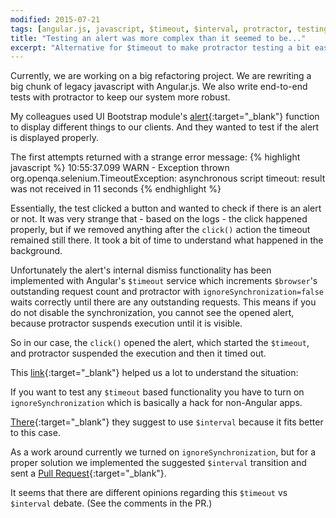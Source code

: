 ```yaml
---
modified: 2015-07-21
tags: [angular.js, javascript, $timeout, $interval, protractor, testing]
title: "Testing an alert was more complex than it seemed to be..."
excerpt: "Alternative for $timeout to make protractor testing a bit easier."
---
```

Currently, we are working on a big refactoring project. We are rewriting a big chunk of legacy javascript with Angular.js.
We also write end-to-end tests with protractor to keep our system more robust.

My colleagues used UI Bootstrap module's [alert](https://angular-ui.github.io/bootstrap/#/alert){:target="_blank"}
function to display different things to our clients.
And they wanted to test if the alert is displayed properly.

The first attempts returned with a strange error message:
{% highlight javascript %}
10:55:37.099 WARN - Exception thrown org.openqa.selenium.TimeoutException: asynchronous script timeout: result was not received in 11 seconds
{% endhighlight %}

Essentially, the test clicked a button and wanted to check if there is an alert or not.
It was very strange that - based on the logs - the click happened properly, but if we removed anything after the `click()` action the timeout remained still there.
It took a bit of time to understand what happened in the background.

Unfortunately the alert's internal dismiss functionality has been implemented with Angular's `$timeout` service which increments
`$browser`'s outstanding request count and protractor with `ignoreSynchronization=false` waits correctly until there are any outstanding requests.
This means if you do not disable the synchronization, you cannot see the opened alert, because protractor suspends execution until it is visible.

So in our case, the `click()` opened the alert, which started the `$timeout`, and protractor suspended the execution and then it timed out.

This [link](https://github.com/angular/protractor/issues/169){:target="_blank"}
helped us a lot to understand the situation:

If you want to test any `$timeout` based functionality you have to turn on `ignoreSynchronization` which is basically a hack for non-Angular apps.

[There](https://github.com/angular/angular.js/commit/2b5ce84fca7b41fca24707e163ec6af84bc12e83){:target="_blank"}
they suggest to use `$interval` because it fits better to this case.

As a work around currently we turned on `ignoreSynchronization`, but for a proper solution we implemented the suggested `$interval` transition
and sent a [Pull Request](https://github.com/angular-ui/bootstrap/pull/3982){:target="_blank"}.

It seems that there are different opinions regarding this `$timeout` vs `$interval` debate. (See the comments in the PR.)
